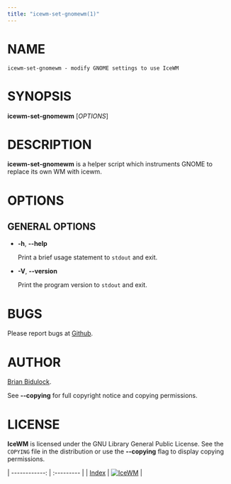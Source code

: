 ```yaml
---
title: "icewm-set-gnomewm(1)"
---
```

# NAME

    icewm-set-gnomewm - modify GNOME settings to use IceWM

# SYNOPSIS

**icewm-set-gnomewm** \[_OPTIONS_\]

# DESCRIPTION

**icewm-set-gnomewm** is a helper script which instruments GNOME to
replace its own WM with icewm.

# OPTIONS

## GENERAL OPTIONS

- **-h**, **--help**

    Print a brief usage statement to `stdout` and exit.

- **-V**, **--version**

    Print the program version to `stdout` and exit.

# BUGS

Please report bugs at [Github](https://github.com/bbidulock/icewm/issues).

# AUTHOR

[Brian Bidulock](mailto:bidulock@openss7.org).

See **--copying** for full copyright notice and copying permissions.

# LICENSE

**IceWM** is licensed under the GNU Library General Public License.
See the `COPYING` file in the distribution or use the **--copying** flag
to display copying permissions.

| ------------: | :--------- |
| [Index](/man) | [![IceWM](/images/logom.jpg "ice-wm.org")](https://ice-wm.org "ice-wm.org") |
